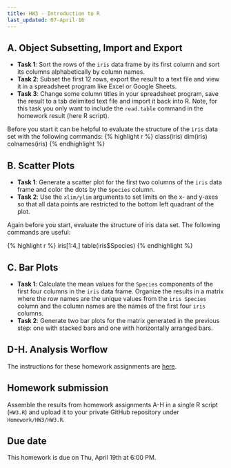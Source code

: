 ```yaml
---
title: HW3 - Introduction to R
last_updated: 07-April-16
---
```


## A. Object Subsetting, Import and Export

- __Task 1__: Sort the rows of the `iris` data frame by its first column and sort its columns alphabetically by column names.
- __Task 2__: Subset the first 12 rows, export the result to a text file and view it in a spreadsheet program like Excel or Google Sheets. 
- __Task 3__: Change some column titles in your spreadsheet program, save the result to a tab delimited text file and import it back into R. Note, for this task you only want to include the `read.table` command in the homework result (here R script).

Before you start it can be helpful to evaluate the structure of the `iris` data set with the following commands:
{% highlight r %}
class(iris)
dim(iris)
colnames(iris)
{% endhighlight %}

<!---
Solution
{% highlight r %}
irismod <- iris[order(iris[,1]), order(colnames(iris))]
irismod <- irismod[1:12,]
write.table(irismod, file="irismod.xls", sep="\t", quote=FALSE, row.names=FALSE)
irisimport <- read.delim(file="irismod.xls", sep="\t")
{% endhighlight %}
-->

## B. Scatter Plots
       
- __Task 1__: Generate a scatter plot for the first two columns of the `iris` data frame and color the dots by the `Species` column.
- __Task 2__: Use the `xlim/ylim` arguments to set limits on the x- and y-axes so that all data points are restricted to the bottom left quadrant of the plot. 

Again before you start, evaluate the structure of iris data set. The following commands are useful:

{% highlight r %}
iris[1:4,]
table(iris$Species)
{% endhighlight %}

<!---
Solution
{% highlight r %}
plot(iris[,1], iris[,2], col=iris$Species, lwd=2, pch=19)
plot(iris[,1], iris[,2], col=iris$Species, lwd=2, pch=19, xlim=c(4,16), ylim=c(2,8))
{% endhighlight %}
-->

## C. Bar Plots
        
- __Task 1__: Calculate the mean values for the `Species` components of the first four columns in the `iris` data frame. Organize the results in a matrix where the row names are the unique values from the `iris Species` column and the column names are the names of the first four `iris` columns. 
- __Task 2__: Generate two bar plots for the matrix generated in the previous step: one with stacked bars and one with horizontally arranged bars. 

<!---
Solution
{% highlight r %}
mMA <- sapply(colnames(iris[,1:4]), function(x) tapply(iris[,x], iris[,5], mean))
barplot(mMA, beside=FALSE, legend=rownames(mMA))
barplot(mMA, beside=TRUE, legend=rownames(mMA))
{% endhighlight %}
-->

## D-H. Analysis Worflow

The instructions for these homework assignments are [here](http://girke.bioinformatics.ucr.edu/GEN242/mydoc/mydoc_Rbasics_13.html).

## Homework submission

Assemble the results from homework assignments A-H in a single R script (`HW3.R`) and upload it to your private GitHub repository under `Homework/HW3/HW3.R`.

## Due date

This homework is due on Thu, April 19th at 6:00 PM.
